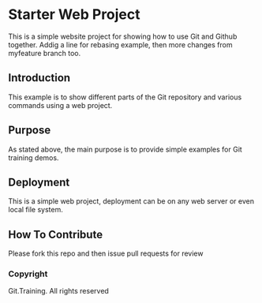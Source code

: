 # Starter Web Project

This is a simple website project for showing 
how to use Git and Github together. Addig a line for rebasing example, then
more changes from myfeature branch too.
## Introduction
This example is to show different parts of the Git repository
and various commands using a web project. 

## Purpose

As stated above, the main purpose is to provide simple examples 
for Git training demos.

## Deployment

This is a simple web project, deployment can be on any web server 
or even local file system.

## How To Contribute

Please fork this repo and then issue pull requests for review

### Copyright

Git.Training. All rights reserved